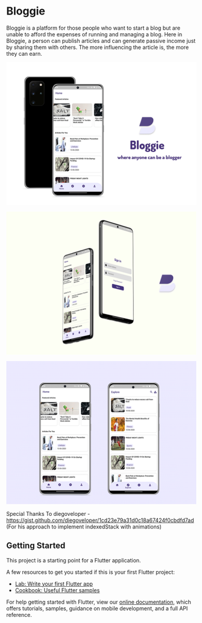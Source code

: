 # Bloggie

Bloggie is a platform for those people who want to start a blog but are unable to afford the expenses of running and managing a blog. Here in Bloggie, a person can publish articles and can generate passive income just by sharing them with others. The more influencing the article is, the more they can earn.

![Bloggie Promo Image](https://github.com/mdmohsin7/bloggie/blob/master/screenshots/Vector-Galaxy-s20-Mockup.png)

![Bloggie Promo2 Image](https://github.com/mdmohsin7/bloggie/blob/master/screenshots/Galaxy-S20-Ultra.png)

![Bloggie Home Image](https://github.com/mdmohsin7/bloggie/blob/master/screenshots/Vector-Galaxy-s20-Mockup9.png)

Special Thanks To 
 diegoveloper - https://gist.github.com/diegoveloper/1cd23e79a31d0c18a67424f0cbdfd7ad
 (For his approach to implement indexedStack with animations)


## Getting Started

This project is a starting point for a Flutter application.

A few resources to get you started if this is your first Flutter project:

- [Lab: Write your first Flutter app](https://flutter.dev/docs/get-started/codelab)
- [Cookbook: Useful Flutter samples](https://flutter.dev/docs/cookbook)

For help getting started with Flutter, view our
[online documentation](https://flutter.dev/docs), which offers tutorials,
samples, guidance on mobile development, and a full API reference.
